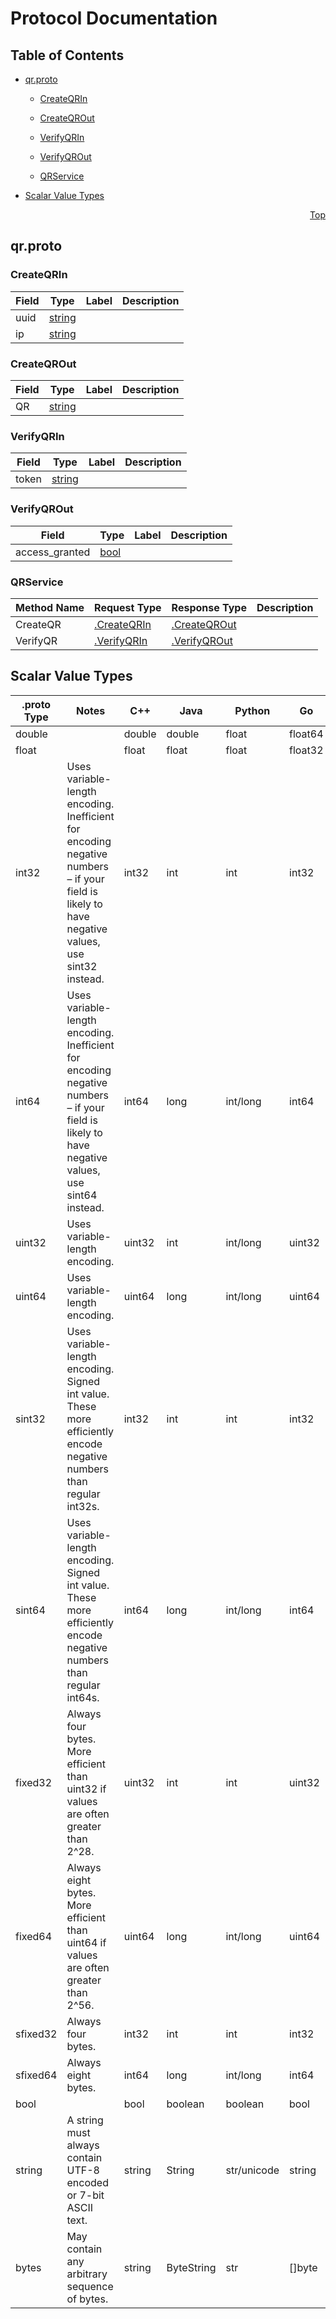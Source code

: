 # Protocol Documentation
<a name="top"></a>

## Table of Contents

- [qr.proto](#qr-proto)
    - [CreateQRIn](#-CreateQRIn)
    - [CreateQROut](#-CreateQROut)
    - [VerifyQRIn](#-VerifyQRIn)
    - [VerifyQROut](#-VerifyQROut)
  
    - [QRService](#-QRService)
  
- [Scalar Value Types](#scalar-value-types)



<a name="qr-proto"></a>
<p align="right"><a href="#top">Top</a></p>

## qr.proto



<a name="-CreateQRIn"></a>

### CreateQRIn



| Field | Type | Label | Description |
| ----- | ---- | ----- | ----------- |
| uuid | [string](#string) |  |  |
| ip | [string](#string) |  |  |






<a name="-CreateQROut"></a>

### CreateQROut



| Field | Type | Label | Description |
| ----- | ---- | ----- | ----------- |
| QR | [string](#string) |  |  |






<a name="-VerifyQRIn"></a>

### VerifyQRIn



| Field | Type | Label | Description |
| ----- | ---- | ----- | ----------- |
| token | [string](#string) |  |  |






<a name="-VerifyQROut"></a>

### VerifyQROut



| Field | Type | Label | Description |
| ----- | ---- | ----- | ----------- |
| access_granted | [bool](#bool) |  |  |





 

 

 


<a name="-QRService"></a>

### QRService


| Method Name | Request Type | Response Type | Description |
| ----------- | ------------ | ------------- | ------------|
| CreateQR | [.CreateQRIn](#CreateQRIn) | [.CreateQROut](#CreateQROut) |  |
| VerifyQR | [.VerifyQRIn](#VerifyQRIn) | [.VerifyQROut](#VerifyQROut) |  |

 



## Scalar Value Types

| .proto Type | Notes | C++ | Java | Python | Go | C# | PHP | Ruby |
| ----------- | ----- | --- | ---- | ------ | -- | -- | --- | ---- |
| <a name="double" /> double |  | double | double | float | float64 | double | float | Float |
| <a name="float" /> float |  | float | float | float | float32 | float | float | Float |
| <a name="int32" /> int32 | Uses variable-length encoding. Inefficient for encoding negative numbers – if your field is likely to have negative values, use sint32 instead. | int32 | int | int | int32 | int | integer | Bignum or Fixnum (as required) |
| <a name="int64" /> int64 | Uses variable-length encoding. Inefficient for encoding negative numbers – if your field is likely to have negative values, use sint64 instead. | int64 | long | int/long | int64 | long | integer/string | Bignum |
| <a name="uint32" /> uint32 | Uses variable-length encoding. | uint32 | int | int/long | uint32 | uint | integer | Bignum or Fixnum (as required) |
| <a name="uint64" /> uint64 | Uses variable-length encoding. | uint64 | long | int/long | uint64 | ulong | integer/string | Bignum or Fixnum (as required) |
| <a name="sint32" /> sint32 | Uses variable-length encoding. Signed int value. These more efficiently encode negative numbers than regular int32s. | int32 | int | int | int32 | int | integer | Bignum or Fixnum (as required) |
| <a name="sint64" /> sint64 | Uses variable-length encoding. Signed int value. These more efficiently encode negative numbers than regular int64s. | int64 | long | int/long | int64 | long | integer/string | Bignum |
| <a name="fixed32" /> fixed32 | Always four bytes. More efficient than uint32 if values are often greater than 2^28. | uint32 | int | int | uint32 | uint | integer | Bignum or Fixnum (as required) |
| <a name="fixed64" /> fixed64 | Always eight bytes. More efficient than uint64 if values are often greater than 2^56. | uint64 | long | int/long | uint64 | ulong | integer/string | Bignum |
| <a name="sfixed32" /> sfixed32 | Always four bytes. | int32 | int | int | int32 | int | integer | Bignum or Fixnum (as required) |
| <a name="sfixed64" /> sfixed64 | Always eight bytes. | int64 | long | int/long | int64 | long | integer/string | Bignum |
| <a name="bool" /> bool |  | bool | boolean | boolean | bool | bool | boolean | TrueClass/FalseClass |
| <a name="string" /> string | A string must always contain UTF-8 encoded or 7-bit ASCII text. | string | String | str/unicode | string | string | string | String (UTF-8) |
| <a name="bytes" /> bytes | May contain any arbitrary sequence of bytes. | string | ByteString | str | []byte | ByteString | string | String (ASCII-8BIT) |

